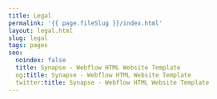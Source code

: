 ```yaml
---
title: Legal
permalink: '{{ page.fileSlug }}/index.html'
layout: legal.html
slug: legal
tags: pages
seo:
  noindex: false
  title: Synapse - Webflow HTML Website Template
  og:title: Synapse - Webflow HTML Website Template
  twitter:title: Synapse - Webflow HTML Website Template
---
```



